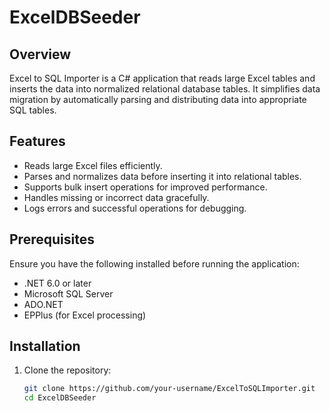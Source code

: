 # ExcelDBSeeder

## Overview
Excel to SQL Importer is a C# application that reads large Excel tables and inserts the data into normalized relational database tables. It simplifies data migration by automatically parsing and distributing data into appropriate SQL tables.

## Features
- Reads large Excel files efficiently.
- Parses and normalizes data before inserting it into relational tables.
- Supports bulk insert operations for improved performance.
- Handles missing or incorrect data gracefully.
- Logs errors and successful operations for debugging.

## Prerequisites
Ensure you have the following installed before running the application:

- .NET 6.0 or later
- Microsoft SQL Server
- ADO.NET
- EPPlus (for Excel processing)

## Installation

1. Clone the repository:
   ```sh
   git clone https://github.com/your-username/ExcelToSQLImporter.git
   cd ExcelDBSeeder
